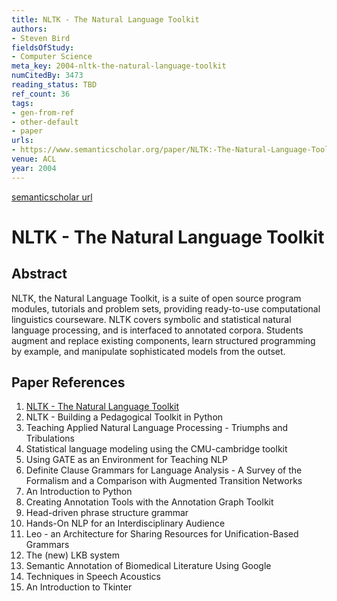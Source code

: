 ```yaml
---
title: NLTK - The Natural Language Toolkit
authors:
- Steven Bird
fieldsOfStudy:
- Computer Science
meta_key: 2004-nltk-the-natural-language-toolkit
numCitedBy: 3473
reading_status: TBD
ref_count: 36
tags:
- gen-from-ref
- other-default
- paper
urls:
- https://www.semanticscholar.org/paper/NLTK:-The-Natural-Language-Toolkit-Bird/01a660ec8aa995a88a00bfb41cb86c022047a9db?sort=total-citations
venue: ACL
year: 2004
---
```


[semanticscholar url](https://www.semanticscholar.org/paper/NLTK:-The-Natural-Language-Toolkit-Bird/01a660ec8aa995a88a00bfb41cb86c022047a9db?sort=total-citations)

# NLTK - The Natural Language Toolkit

## Abstract

NLTK, the Natural Language Toolkit, is a suite of open source program modules, tutorials and problem sets, providing ready-to-use computational linguistics courseware. NLTK covers symbolic and statistical natural language processing, and is interfaced to annotated corpora. Students augment and replace existing components, learn structured programming by example, and manipulate sophisticated models from the outset.

## Paper References

1. [NLTK - The Natural Language Toolkit](2004-nltk-the-natural-language-toolkit)
2. NLTK - Building a Pedagogical Toolkit in Python
3. Teaching Applied Natural Language Processing - Triumphs and Tribulations
4. Statistical language modeling using the CMU-cambridge toolkit
5. Using GATE as an Environment for Teaching NLP
6. Definite Clause Grammars for Language Analysis - A Survey of the Formalism and a Comparison with Augmented Transition Networks
7. An Introduction to Python
8. Creating Annotation Tools with the Annotation Graph Toolkit
9. Head-driven phrase structure grammar
10. Hands-On NLP for an Interdisciplinary Audience
11. Leo - an Architecture for Sharing Resources for Unification-Based Grammars
12. The (new) LKB system
13. Semantic Annotation of Biomedical Literature Using Google
14. Techniques in Speech Acoustics
15. An Introduction to Tkinter
